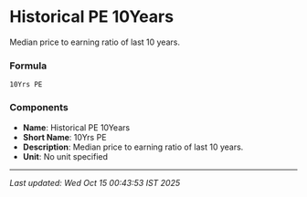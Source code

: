 # Historical PE 10Years
Median price to earning ratio of last 10 years.

### Formula
```text
10Yrs PE
```


### Components
- **Name**: Historical PE 10Years
- **Short Name**: 10Yrs PE
- **Description**: Median price to earning ratio of last 10 years.
- **Unit**: No unit specified

---
*Last updated: Wed Oct 15 00:43:53 IST 2025*
